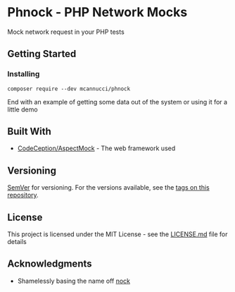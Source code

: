# Phnock - PHP Network Mocks

Mock network request in your PHP tests

## Getting Started

### Installing

```
composer require --dev mcannucci/phnock
```

End with an example of getting some data out of the system or using it for a little demo

## Built With

* [CodeCeption/AspectMock](https://github.com/Codeception/AspectMock) - The web framework used

## Versioning

[SemVer](http://semver.org/) for versioning. For the versions available, see the [tags on this repository](https://github.com/your/project/tags). 

## License

This project is licensed under the MIT License - see the [LICENSE.md](LICENSE.md) file for details

## Acknowledgments

* Shamelessly basing the name off [nock](https://github.com/nock/nock)
